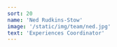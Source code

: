 ```yaml
---
sort: 20
name: 'Ned Rudkins-Stow'
image: '/static/img/team/ned.jpg'
text: 'Experiences Coordinator'
---
```

